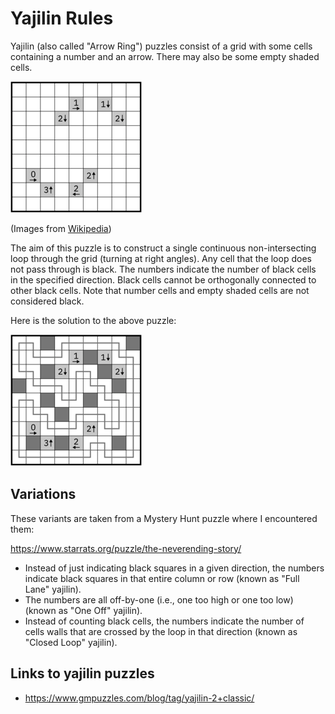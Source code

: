 # Yajilin Rules

Yajilin (also called "Arrow Ring") puzzles consist of a grid with some cells containing a number and an arrow. There may also be some empty shaded cells.

![Example yajilin puzzle](yajilin.png "Example yajilin puzzle")

(Images from [Wikipedia](https://en.wikipedia.org/wiki/Yajilin))

The aim of this puzzle is to construct a single continuous non-intersecting loop through the grid (turning at right angles). Any cell that the loop does not pass through is black. The numbers indicate the number of black cells in the specified direction. Black cells cannot be orthogonally connected to other black cells. Note that number cells and empty shaded cells are not considered black.

Here is the solution to the above puzzle:

![Example yajilin puzzle solution](yajilin_sol.png "Example yajilin puzzle solution")

## Variations

These variants are taken from a Mystery Hunt puzzle where I encountered them:

https://www.starrats.org/puzzle/the-neverending-story/

* Instead of just indicating black squares in a given direction, the numbers indicate black squares in that entire column or row (known as "Full Lane" yajilin).
* The numbers are all off-by-one (i.e., one too high or one too low) (known as "One Off" yajilin).
* Instead of counting black cells, the numbers indicate the number of cells walls that are crossed by the loop in that direction (known as "Closed Loop" yajilin).

## Links to yajilin puzzles

* https://www.gmpuzzles.com/blog/tag/yajilin-2+classic/
